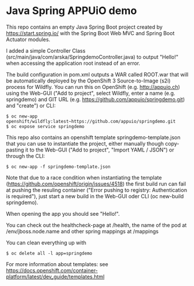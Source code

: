 # Java Spring APPUiO demo

This repo contains an empty Java Spring Boot project created by https://start.spring.io/ with the Spring Boot Web MVC and Spring Boot Actuator modules.

I added a simple Controller Class (src/main/java/com/arska/SpringdemoController.java) to output "Hello!" when accessing the application root instead of an error.

The build configuration in pom.xml outputs a WAR called ROOT.war that will be automatically deployed by the OpenShift 3 Source-to-Image (s2i) process for Wildfly.
You can run this on OpenShift (e.g. http://appuio.ch) using the Web-GUI ("Add to project", select Wildfly, enter a name (e.g. springdemo) and GIT URL (e.g. https://github.com/appuio/springdemo.git) and "create") or CLI:
```
$ oc new-app openshift/wildfly:latest~https://github.com/appuio/springdemo.git
$ oc expose service springdemo
```

This repo also contains an openshift template springdemo-template.json that you can use to instantiate the project, either manually though copy-pasting it to the Web-GUI ("Add to project", "Import YAML / JSON") or through the CLI:
```
$ oc new-app -f springdemo-template.json
```

Note that due to a race condition when instantiating the template (https://github.com/openshift/origin/issues/4518) the first build run can fail at pushing the resuling container ("Error pushing to registry: Authentication is required"), just start a new build in the Web-GUI oder CLI (oc new-build springdemo).

When opening the app you should see "Hello!".

You can check out the healthcheck-page at /health, the name of the pod at /env/jboss.node.name and other spring mappings at /mappings

You can clean everything up with
```
$ oc delete all -l app=springdemo
```

For more information about templates: see https://docs.openshift.com/container-platform/latest/dev_guide/templates.html

